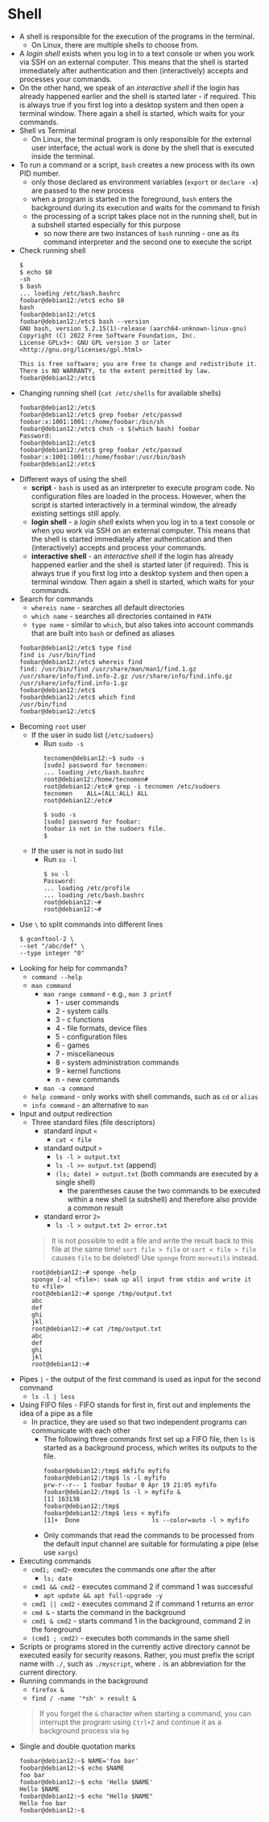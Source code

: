 # Shell

- A shell is responsible for the execution of the programs in the terminal.
    - On Linux, there are multiple shells to choose from.
- A *login shell* exists when you log in to a text console or when you work via SSH on an external computer. This means that the shell is started immediately after authentication and then (interactively) accepts and processes your commands.
- On the other hand, we speak of an *interactive shell* if the login has already happened earlier and the shell is started later - if required. This is always true if you first log into a desktop system and then open a terminal window. There again a shell is started, which waits for your commands.
- Shell vs Terminal
    - On Linux, the terminal program is only responsible for the external user interface, the actual work is done by the shell that is executed inside the terminal.
- To run a command or a script, `bash` creates a new process with its own PID number.
    - only those declared as environment variables (`export` or `declare -x`) are passed to the new process
    - when a program is started in the foreground, `bash` enters the background during its execution and waits for the command to finish
    - the processing of a script takes place not in the running shell, but in a subshell started especially for this purpose
        - so now there are two instances of `bash` running - one as its command interpreter and the second one to execute the script
- Check running shell
    ```
    $ 
    $ echo $0
    -sh
    $ bash
    ... loading /etc/bash.bashrc
    foobar@debian12:/etc$ echo $0
    bash
    foobar@debian12:/etc$ 
    foobar@debian12:/etc$ bash --version
    GNU bash, version 5.2.15(1)-release (aarch64-unknown-linux-gnu)
    Copyright (C) 2022 Free Software Foundation, Inc.
    License GPLv3+: GNU GPL version 3 or later <http://gnu.org/licenses/gpl.html>

    This is free software; you are free to change and redistribute it.
    There is NO WARRANTY, to the extent permitted by law.
    foobar@debian12:/etc$ 
    ``` 
- Changing running shell (`cat /etc/shells` for available shells)
    ```
    foobar@debian12:/etc$ 
    foobar@debian12:/etc$ grep foobar /etc/passwd
    foobar:x:1001:1001::/home/foobar:/bin/sh
    foobar@debian12:/etc$ chsh -s $(which bash) foobar
    Password: 
    foobar@debian12:/etc$ 
    foobar@debian12:/etc$ grep foobar /etc/passwd
    foobar:x:1001:1001::/home/foobar:/usr/bin/bash
    foobar@debian12:/etc$ 
    ```
- Different ways of using the shell
    - **script** - `bash` is used as an interpreter to execute program code. No configuration files are loaded in the process. However, when the script is started interactively in a terminal window, the already existing settings still apply.
    - **login shell** - a *login shell* exists when you log in to a text console or when you work via SSH on an external computer. This means that the shell is started immediately after authentication and then (interactively) accepts and process your commands.
    - **interactive shell** - an *interactive shell* if the login has already happened earlier and the shell is started later (if required). This is always true if you first log into a desktop system and then open a terminal window. Then again a shell is started, which waits for your commands.    
- Search for commands
    - `whereis name` - searches all default directories
    - `which name` - searches all directories contained in `PATH`
    - `type name` - similar to `which`, but also takes into account commands that are built into `bash` or defined as aliases
    ```
    foobar@debian12:/etc$ type find
    find is /usr/bin/find
    foobar@debian12:/etc$ whereis find
    find: /usr/bin/find /usr/share/man/man1/find.1.gz /usr/share/info/find.info-2.gz /usr/share/info/find.info.gz /usr/share/info/find.info-1.gz
    foobar@debian12:/etc$ 
    foobar@debian12:/etc$ which find
    /usr/bin/find
    foobar@debian12:/etc$ 
    ```
- Becoming `root` user
    - If the user in sudo list (`/etc/sudoers`)
        - Run `sudo -s`
            ```
            tecnomen@debian12:~$ sudo -s
            [sudo] password for tecnomen: 
            ... loading /etc/bash.bashrc
            root@debian12:/home/tecnomen# 
            root@debian12:/etc# grep -i tecnomen /etc/sudoers
            tecnomen	ALL=(ALL:ALL) ALL
            root@debian12:/etc# 

            $ sudo -s
            [sudo] password for foobar: 
            foobar is not in the sudoers file.
            $ 
            ```
    - If the user is not in sudo list
        - Run `su -l`
            ```
            $ su -l
            Password: 
            ... loading /etc/profile
            ... loading /etc/bash.bashrc
            root@debian12:~# 
            root@debian12:~# 
            ```        
- Use `\` to split commands into different lines
    ```
    $ gconftool-2 \
    --set "/abc/def" \
    --type integer "0"
    ```
- Looking for help for commands?
    - `command --help`
    - `man command`
        - `man range command` - e.g., `man 3 printf`
            - 1 - user commands
            - 2 - system calls
            - 3 - c functions
            - 4 - file formats, device files
            - 5 - configuration files
            - 6 - games
            - 7 - miscellaneous
            - 8 - system administration commands
            - 9 - kernel functions
            - n - new commands
        - `man -a command`
    - `help command` - only works with shell commands, such as `cd` or `alias`
    - `info command` - an alternative to `man`
- Input and output redirection
    - Three standard files (file descriptors)
        - standard input `<`
            - `cat < file`
        - standard output `>`
            - `ls -l > output.txt`
            - `ls -l >> output.txt` (append)
            - `(ls; date) > output.txt` (both commands are executed by a single shell)
                - the parentheses cause the two commands to be executed within a new shell (a subshell) and therefore also provide a common result
        - standard error `2>`
            - `ls -l > output.txt 2> error.txt`
        > It is not possible to edit a file and write the result back to this file at the same time! `sort file > file` or `sort < file > file` causes `file` to be deleted! Use `sponge` from `moreutils` instead.
        ```
        root@debian12:~# sponge -help
        sponge [-a] <file>: soak up all input from stdin and write it to <file>
        root@debian12:~# sponge /tmp/output.txt
        abc
        def
        ghi
        jkl
        root@debian12:~# cat /tmp/output.txt 
        abc
        def
        ghi
        jkl
        root@debian12:~#
        ```
- Pipes `|` - the output of the first command is used as input for the second command
    - `ls -l | less`
- Using FIFO files - FIFO stands for first in, first out and implements the idea of a pipe as a file
    - In practice, they are used so that two independent programs can communicate with each other
        - The following three commands first set up a FIFO file, then `ls` is started as a background process, which writes its outputs to the file.
            ```
            foobar@debian12:/tmp$ mkfifo myfifo
            foobar@debian12:/tmp$ ls -l myfifo
            prw-r--r-- 1 foobar foobar 0 Apr 19 21:05 myfifo            
            foobar@debian12:/tmp$ ls -l > myfifo &
            [1] 163138
            foobar@debian12:/tmp$ 
            foobar@debian12:/tmp$ less < myfifo
            [1]+  Done                    ls --color=auto -l > myfifo
            ```
        - Only commands that read the commands to be processed from the default input channel are suitable for formulating a pipe (else use `xargs`)
- Executing commands
    - `cmd1; cmd2`- executes the commands one after the after
        - `ls; date`
    - `cmd1 && cmd2` - executes command 2 if command 1 was successful
        - `apt update && apt full-upgrade -y`
    - `cmd1 || cmd2` - executes command 2 if command 1 returns an error
    - `cmd &` - starts the command in the background
    - `cmd1 & cmd2` - starts command 1 in the background, command 2 in the foreground
    - `(cmd1 ; cmd2)` - executes both commands in the same shell
- Scripts or programs stored in the currently active directory cannot be executed easily for security reasons. Rather, you must prefix the script name with `./`, such as `./myscript`, where `.` is an abbreviation for the current directory.
- Running commands in the background
    - `firefox &`
    - `find / -name '*sh' > result &`
    > If you forget the `&` character when starting a command, you can interrupt the program using `Ctrl+Z` and continue it as a background process via `bg`
- Single and double quotation marks
    ```
    foobar@debian12:~$ NAME='foo bar'
    foobar@debian12:~$ echo $NAME
    foo bar
    foobar@debian12:~$ echo 'Hello $NAME'
    Hello $NAME
    foobar@debian12:~$ echo "Hello $NAME"
    Hello foo bar
    foobar@debian12:~$
    ```